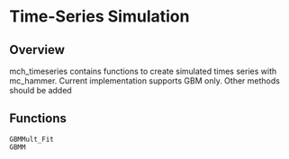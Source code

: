 # Time-Series Simulation

## Overview
mch_timeseries contains functions to create simulated times series with mc_hammer. Current implementation supports GBM only. Other methods should be added

## Functions
```@docs
GBMMult_Fit
GBMM
```
